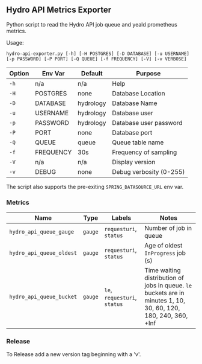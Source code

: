 ## Hydro API Metrics Exporter

Python script to read the Hydro API job queue and yeald prometheus metrics.

Usage: 

```
hydro-api-exporter.py [-h] [-H POSTGRES] [-D DATABASE] [-u USERNAME] [-p PASSWORD] [-P PORT] [-Q QUEUE] [-f FREQUENCY] [-V] [-v VERBOSE]
```

| Option                      | Env Var   | Default   | Purpose |
|-----------------------------|-----------|-----------|---------|
| `-h`                        | n/a       | n/a       | Help    |
| `-H`                        | POSTGRES  | none      | Database Location |
| `-D`                        | DATABASE  | hydrology | Database Name |
| `-u`                        | USERNAME  | hydrology | Database user |
| `-p`                        | PASSWORD  | hydrology | Database user password |
| `-P`                        | PORT      | none      | Database port |
| `-Q`                        | QUEUE     | queue     | Queue table name |
| `-f`                        | FREQUENCY | 30s       | Frequency of sampling |
| `-V`                        | n/a       | n/a       | Display version |
| `-v`                        | DEBUG     | none      | Debug verbosity (0-255) |

The script also supports the pre-exiting `SPRING_DATASOURCE_URL` env var.

### Metrics

| Name | Type | Labels | Notes |
|------|------|--------|---------|
| `hydro_api_queue_gauge`  | `gauge` | `requesturi`, `status` | Number of job in queue |
| `hydro_api_queue_oldest` | `gauge` | `requesturi`, `status` | Age of oldest `InProgress` job (s) |
| `hydro_api_queue_bucket` | `gauge` | `le`, `requesturi`, `status` | Time waiting distribution of jobs in queue. `le` buckets are in minutes  1, 10, 30, 60, 120, 180, 240, 360, +Inf |

### Release

To Release add a new version tag beginning with a 'v'.
